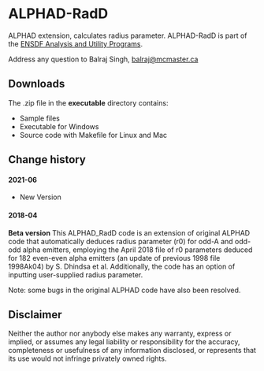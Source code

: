 # ALPHAD-RadD
ALPHAD extension, calculates radius parameter. ALPHAD-RadD is part of the [ENSDF Analysis and Utility Programs](https://nds.iaea.org/public/ensdf_pgm/).

Address any question to Balraj Singh, balraj@mcmaster.ca

## Downloads
The .zip  file in the **executable** directory contains:
  - Sample files
  - Executable for Windows
  - Source code with Makefile for Linux and Mac

## Change history

#### 2021-06
* New Version

#### 2018-04
**Beta version**
 This ALPHAD_RadD code is an extension of original ALPHAD code that automatically deduces radius parameter (r0) for odd-A and odd-odd alpha emitters, employing the April 2018 file of r0 parameters deduced for 182 even-even alpha emitters (an update of previous 1998 file 1998Ak04) by S. Dhindsa et al.
Additionally, the code has an option of inputting user-supplied radius parameter.

Note: some bugs in the original ALPHAD code have also been resolved.

## Disclaimer

Neither the author nor anybody else makes any warranty, express or implied, or assumes any legal liability or responsibility for the accuracy, completeness or usefulness of any information disclosed, or represents that its use would not infringe privately owned rights.
